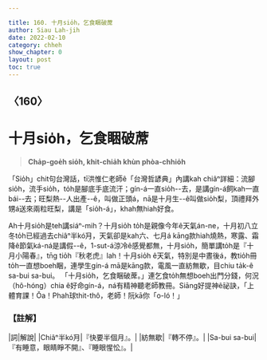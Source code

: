 ```yaml
---

title: 160. 十月sio̍h，乞食睏破蓆
author: Siau Lah-jih
date: 2022-02-10
category: chheh
show_chapter: 0
layout: post
toc: true
---
```

  
## 〈160〉
# 十月sio̍h，乞食睏破蓆
>**Cha̍p-goe̍h sio̍h, khit-chia̍h khùn phòa-chhio̍h**

「Sio̍h」chit句台灣話，tī洪惟仁老師ê「台灣哲諺典」內講kah chiâⁿ詳細：流腳sio̍h，流手sio̍h，to̍h是腳底手底流汗；gín-á一直sio̍h--去，是講gín-á飼kah一直bái--去；旺梨熱--人出產--ê，叫做正頭á，nā是十月生--ê叫做sio̍h梨，頂禮拜外甥á送來兩粒旺梨，講是「sio̍h-á」，khah無hiah好食。

Ah十月sio̍h是teh講siáⁿ-mih？十月sio̍h to̍h是親像今年ê天氣án-ne，十月初八立冬to̍h已經過去chiâⁿ半kó͘月，天氣卻是kah六、七月á kāng款hiah燒熱，寒露、霜降ê節氣ká-ná是講假--ê，1-sut-á涼冷ê感覺都無，十月sio̍h，簡單講to̍h是『十月小陽春』，tn̄g tio̍h『秋老虎』lah！十月sio̍h ê天氣，特別是中晝後á，教tio̍h冊to̍h一直想boeh睏，連學生gín-á mā是kāng款，電風一直紡無歇，目chiu ta̍k-ê sa-bui sa-bui。
「十月sio̍h，乞食睏破蓆。」連乞食to̍h無想boeh出門分錢，何況（hô-hóng）chia ê好命gín-á，ná有精神聽老師教冊。Siāng好提神ê祕訣，「上體育課！Ŏa！Phah球thit-thô，老師！阮kā你「o-ló！」

### 【註解】

|詞|解說|
|Chiâⁿ半kó͘月|『快要半個月』。|
|紡無歇|『轉不停』。|
|Sa-bui sa-bui|『有睡意，眼睛睜不開』、『睡眼惺忪』。|